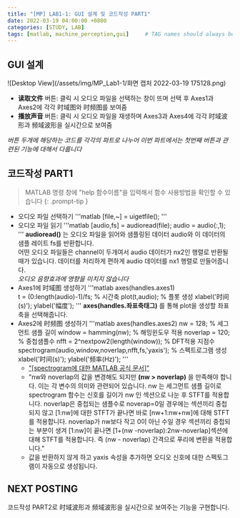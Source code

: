 ```yaml
---
title: "[MP] LAB1-1: GUI 설계 및 코드작성 PART1"
date: 2022-03-19 04:00:00 +0800
categories: [STUDY, LAB]
tags: [matlab, machine_perception,gui]     # TAG names should always be lowercase
---
```


## GUI 설계
![Desktop View](/assets/img/MP_Lab1-1/화면 캡처 2022-03-19 175128.png)
+ __读取文件__ 버튼: 클릭 시 오디오 파일을 선택하는 창이 뜨며 선택 후 Axes1과 Axes2에 각각 时域图와 时频图를 보여줌
+ __播放声音__ 버튼: 클릭 시 오디오 파일을 재생하며 Axes3과 Axes4에 각각 时域波形과 频域波形을 실시간으로 보여줌

_버튼 두개에 해당하는 코드를 각각의 파트로 나누어 이번 파트에서는 첫번째 버튼과 관련된 기능에 대해서 다룹니다_

## 코드작성 PART1
> MATLAB 명령 창에 "help 함수이름"을 입력해서 함수 사용방법을 확인할 수 있습니다 
{: .prompt-tip }

+ 오디오 파일 선택하기
'''matlab
[file,~] = uigetfile();
''' 
+ 오디오 파일 읽기
'''matlab
[audio,fs] = audioread(file);
audio = audio(:,1);
'''
__audioread()__ 는 오디오 파일을 읽어와 샘플링된 데이터 audio와 이 데이터의 샘플 레이트 fs를 반환합니다.  
어떤 오디오 파일들은 channel이 두개여서 audio 데이터가 nx2인 행렬로 반환될 때가 있습니다. 데이터를 처리하게 편하게 audio 데이터를 nx1 행렬로 만들어줍니다.  
_오디오 음향효과에 영향을 미치지 않습니다_
+ Axes1에 时域图 생성하기
'''matlab
axes(handles.axes1)             
t = (0:length(audio)-1)/fs;     % 시간축
plot(t,audio);                  % 플롯 생성
xlabel('时间(s)'); ylabel('幅度');
'''
__axes(handles.좌표축태그)__ 를 통해 plot을 생성할 좌표축을 선택해줍니다.
+ Axes2에 时频图 생성하기
'''matlab
axes(handles.axes2)
nw = 128;                                           % 세그먼트 샘플 길이
window = hamming(nw);                               % 해밍윈도우 적용
noverlap = 120;                                     % 중첩샘플수
nfft = 2^nextpow2(length(window));                  % DFT적용 지점수
spectrogram(audio,window,noverlap,nfft,fs,'yaxis'); % 스펙트로그램 생성
xlabel('时间(s)'); ylabel('频率(Hz)');
'''
  - ["[spectrogram에 대한 MATLAB 공식 문서]"](https://www.mathworks.com/help/releases/R2021a/signal/ref/spectrogram.html "MATLAB 문서")
  - "nw와 noverlap의 값을 변경해도 되지만 __(nw > noverlap)__ 을 만족해야 합니다. 이는 각 변수의 의미와 관련되어 있습니다. nw 는 세그먼트 샘플 길이로 spectrogram 함수는 신호를 길이가 nw 인 섹션으로 나눈 후 STFT를 적용합니다. noverlap은 중첩되는 샘플수로 noverap=0일 경우에는 섹션끼리 중첩되지 않고 [1:nw]에 대한 STFT가 끝나면 바로 [nw+1:nw+nw]에 대해 STFT를 적용합니다. noverlap가 nw보다 작고 0이 아닌 수일 경우 섹션끼리 중첩되는 부분이 생겨 [1:nw]이 끝나면 [1+(nw -noverlap):2nw-noverlap]섹션에 대해 STFT를 적용합니다. 즉 (nw - noverlap) 간격으로 푸리에 변환을 적용합니다."
  - 값을 반환하지 않게 하고 yaxis 속성을 추가하면 오디오 신호에 대한 스펙토그램이 자동으로 생성됩니다. 

## NEXT POSTING
코드작성 PART2로 时域波形과 频域波形을 실시간으로 보여주는 기능을 구현합니다.
